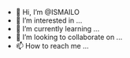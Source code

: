 - 👋 Hi, I’m @ISMAILO
- 👀 I’m interested in ...
- 🌱 I’m currently learning ...
- 💞️ I’m looking to collaborate on ...
- 📫 How to reach me ...

<!---
SHANKS7S/SHANKS7S is a ✨ special ✨ repository because its `README.md` (this file) appears on your GitHub profile.
You can click the Preview link to take a look at your changes.
--->
